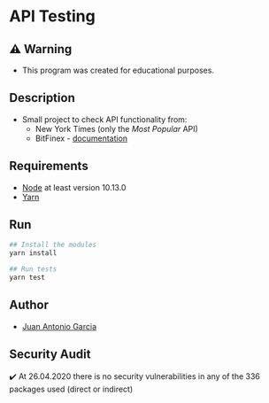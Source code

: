 # API Testing

## :warning: Warning

- This program was created for educational purposes.

## Description

- Small project to check API functionality from:
  - New York Times (only the _Most Popular_ API)
  - BitFinex - [documentation](https://docs.bitfinex.com/v2/docs/rest-public)

## Requirements

- [Node](https://nodejs.org/en/) at least version 10.13.0
- [Yarn](https://classic.yarnpkg.com/en/docs/install)

## Run

```sh
## Install the modules
yarn install

## Run tests
yarn test
```

## Author

- [Juan Antonio Garcia](https://github.com/juangm)

## Security Audit

:heavy_check_mark: At 26.04.2020 there is no security vulnerabilities in any of the 336 packages used (direct or indirect)
